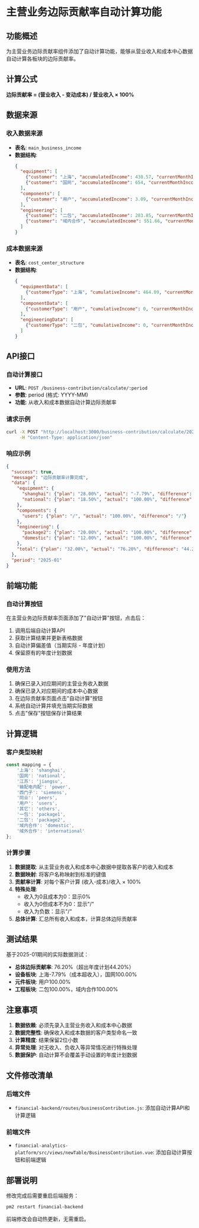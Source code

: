 # 主营业务边际贡献率自动计算功能

## 功能概述

为主营业务边际贡献率组件添加了自动计算功能，能够从营业收入和成本中心数据自动计算各板块的边际贡献率。

## 计算公式

**边际贡献率 = (营业收入 - 变动成本) / 营业收入 × 100%**

## 数据来源

### 收入数据来源
- **表名**: `main_business_income`
- **数据结构**: 
  ```json
  {
    "equipment": [
      {"customer": "上海", "accumulatedIncome": 430.57, "currentMonthIncome": 0},
      {"customer": "国网", "accumulatedIncome": 654, "currentMonthIncome": 0}
    ],
    "components": [
      {"customer": "用户", "accumulatedIncome": 3.09, "currentMonthIncome": 0}
    ],
    "engineering": [
      {"customer": "二包", "accumulatedIncome": 283.85, "currentMonthIncome": 0},
      {"customer": "域内合作", "accumulatedIncome": 551.66, "currentMonthIncome": 0}
    ]
  }
  ```

### 成本数据来源
- **表名**: `cost_center_structure`
- **数据结构**:
  ```json
  {
    "equipmentData": [
      {"customerType": "上海", "cumulativeIncome": 464.09, "currentMonthIncome": 0}
    ],
    "componentData": [
      {"customerType": "用户", "cumulativeIncome": 0, "currentMonthIncome": 0}
    ],
    "engineeringData": [
      {"customerType": "二包", "cumulativeIncome": 0, "currentMonthIncome": 0}
    ]
  }
  ```

## API接口

### 自动计算接口
- **URL**: `POST /business-contribution/calculate/:period`
- **参数**: period (格式: YYYY-MM)
- **功能**: 从收入和成本数据自动计算边际贡献率

### 请求示例
```bash
curl -X POST "http://localhost:3000/business-contribution/calculate/2025-01" \
     -H "Content-Type: application/json"
```

### 响应示例
```json
{
  "success": true,
  "message": "边际贡献率计算完成",
  "data": {
    "equipment": {
      "shanghai": {"plan": "28.00%", "actual": "-7.79%", "difference": "-35.79%"},
      "national": {"plan": "18.50%", "actual": "100.00%", "difference": "81.50%"}
    },
    "components": {
      "users": {"plan": "/", "actual": "100.00%", "difference": "/"}
    },
    "engineering": {
      "package2": {"plan": "20.00%", "actual": "100.00%", "difference": "80.00%"},
      "domestic": {"plan": "12.00%", "actual": "100.00%", "difference": "88.00%"}
    },
    "total": {"plan": "32.00%", "actual": "76.20%", "difference": "44.20%"}
  },
  "period": "2025-01"
}
```

## 前端功能

### 自动计算按钮
在主营业务边际贡献率页面添加了"自动计算"按钮，点击后：
1. 调用后端自动计算API
2. 获取计算结果并更新表格数据
3. 自动计算偏差值（当期实际 - 年度计划）
4. 保留原有的年度计划数据

### 使用方法
1. 确保已录入对应期间的主营业务收入数据
2. 确保已录入对应期间的成本中心数据
3. 在边际贡献率页面点击"自动计算"按钮
4. 系统自动计算并填充当期实际数据
5. 点击"保存"按钮保存计算结果

## 计算逻辑

### 客户类型映射
```javascript
const mapping = {
    '上海': 'shanghai',
    '国网': 'national', 
    '江苏': 'jiangsu',
    '输配电内配': 'power',
    '西门子': 'siemens',
    '同业': 'peers',
    '用户': 'users',
    '其它': 'others',
    '一包': 'package1',
    '二包': 'package2', 
    '域内合作': 'domestic',
    '域外合作': 'international'
};
```

### 计算步骤
1. **数据提取**: 从主营业务收入和成本中心数据中提取各客户的收入和成本
2. **数据映射**: 将客户名称映射到标准的键值
3. **贡献率计算**: 对每个客户计算 (收入-成本)/收入 × 100%
4. **特殊处理**: 
   - 收入为0且成本为0：显示0%
   - 收入为0但成本不为0：显示"/"
   - 收入为负数：显示"/"
5. **总体计算**: 汇总所有收入和成本，计算总体边际贡献率

## 测试结果

基于2025-01期间的实际数据测试：
- **总体边际贡献率**: 76.20%（超出年度计划44.20%）
- **设备板块**: 上海-7.79%（成本超收入），国网100.00%
- **元件板块**: 用户100.00%
- **工程板块**: 二包100.00%，域内合作100.00%

## 注意事项

1. **数据依赖**: 必须先录入主营业务收入和成本中心数据
2. **数据完整性**: 确保收入和成本数据的客户类型命名一致
3. **计算精度**: 结果保留2位小数
4. **异常处理**: 对无收入、负收入等异常情况进行特殊处理
5. **数据保护**: 自动计算不会覆盖手动设置的年度计划数据

## 文件修改清单

### 后端文件
- `financial-backend/routes/businessContribution.js`: 添加自动计算API和计算逻辑

### 前端文件
- `financial-analytics-platform/src/views/newTable/BusinessContribution.vue`: 添加自动计算按钮和前端逻辑

## 部署说明

修改完成后需要重启后端服务：
```bash
pm2 restart financial-backend
```

前端修改会自动热更新，无需重启。
